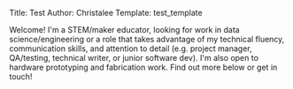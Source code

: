 Title: Test
Author: Christalee
Template: test_template

Welcome! I'm a STEM/maker educator, looking for work in data science/engineering or a role that takes advantage of my technical fluency, communication skills, and attention to detail (e.g. project manager, QA/testing, technical writer, or junior software dev). I'm also open to hardware prototyping and fabrication work. Find out more below or get in touch!
